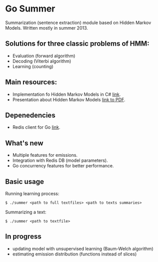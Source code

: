# Go Summer

Summarization (sentence extraction) module based on Hidden Markov Models. Written mostly in summer 2013.

## Solutions for three classic problems of HMM:

* Evaluation (forward algorithm)
* Decoding (Viterbi algorithm)
* Learning (counting)

## Main resources:

* Implementation fo Hidden Markov Models in C# [link](http://www.codeproject.com/Articles/69647/Hidden-Markov-Models-in-C).
* Presentation about Hidden Markov Models [link to PDF](http://disi.unitn.it/~passerini/teaching/complex_systems/slides/HMM.pdf).

## Depenedencies

* Redis client for Go [link](https://github.com/garyburd/redigo).

## What's new

* Multiple features for emissions.
* Integration with Redis DB (model parameters).
* Go concurrency features for better performance.

## Basic usage

Running learning process:

	$ ./summer <path to full textfiles> <path to texts summaries>

Summarizing a text:

	$ ./summer <path to textfile>

## In progress

* updating model with unsupervised learning (Baum-Welch algorithm)
* estimating emission distribution (functions instead of slices)
